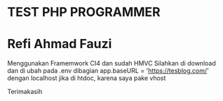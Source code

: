 # TEST PHP PROGRAMMER 
# Refi Ahmad Fauzi

Menggunakan Framemwork CI4 dan sudah HMVC
Silahkan di download dan di ubah pada .env dibagian app.baseURL = 'https://tesblog.com/' dengan localhost jika di htdoc, karena saya pake vhost

Terimakasih
